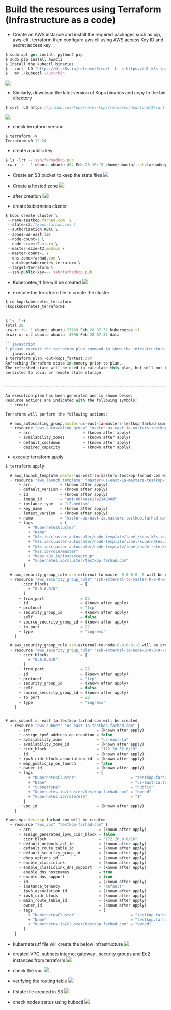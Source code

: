 <h1 id="my-custom-anchor-name">
  Build the resources using Terraform (Infrastructure as a code) 
</h1>

*	Create an AWS instance and install the required packages such as pip, aws-cli . terraform then configure aws cli using AWS access Key ID and secret access key.
```javascript
$ sudo apt-get install python2-pip
$ sudo pip install awscli
$ Install the kubectl binaries 
$	curl -LO "https://dl.k8s.io/release/$(curl -L -s https://dl.k8s.io/release/stable.txt)/bin/linux/amd64/kubectl"
$	mv ./kubectl ~/usr/bin 
```
![](/images/terraform/001_kubectl.PNG)

* Similarly, download the latet version of Kops binaries and copy to the bin directory  
 ```javascript
 $ curl -LO https://github.com/kubernetes/kops/releases/download/$(curl -s https://api.github.com/repos/kubernetes/kops/releases/latest | grep tag_name | cut -d '"' -f 
 ```
 ![](/images/terraform/002_kops.PNG)

 
 * check terraform version
```javascript
$ terraform -v
Terraform v0.12.24
```
* create a public key 

```javascript
$ ls -lrt ~/.ssh/farhadkop.pub
-rw-r--r-- 1 ubuntu ubuntu 404 Feb 26 10:15 /home/ubuntu/.ssh/farhadkop.pub
```

* Create an S3 bucket to keep the state files
![](/images/terraform/003_create_an_S3.PNG)

* Create a hosted zone
![](/images/terraform/005_hosted_zone.PNG)

* after creation 
!![](/images/terraform/004_create_the_hosted_zone.PNG)

* create kubernetes cluster 
 ```javascript
 $ kops create cluster \
  --name=testkop.farhad.com  \
  --state=s3://kops.farhad.com \
  --authorization RBAC \
  --zones=us-east-1a\
  --node-count=1 \
  --node-size=t2.micro \
  --master-size=t2.medium \
  --master-count=1 \
  --dns-zone=farhad.com \
  --out=kopskubernetes_terraform \
  --target=terraform \
  --ssh-public-key=~/.ssh/farhadkop.pub
```
* Kubernetes,tf file will be created 
![](/images/terraform/006_terraform_cluster_file.PNG)

* execute the terraform file to create the cluster
```javascript
$ cd kopskubernetes_terraform
/kopskubernetes_terraform$
	
	
$ ls -lrt
total 28
-rw-r--r-- 1 ubuntu ubuntu 23769 Feb 28 07:37 kubernetes.tf
drwxr-xr-x 2 ubuntu ubuntu  4096 Feb 28 07:37 data

```javascript
* please execute the terraform plan command to show the infrastructure 
```javascript
$ terraform plan -out=kops_fartest.com
Refreshing Terraform state in-memory prior to plan...
The refreshed state will be used to calculate this plan, but will not be
persisted to local or remote state storage.


------------------------------------------------------------------------

An execution plan has been generated and is shown below.
Resource actions are indicated with the following symbols:
  + create

Terraform will perform the following actions:

  # aws_autoscaling_group.master-us-east-1a-masters-testkop-farhad-com will be created
  + resource "aws_autoscaling_group" "master-us-east-1a-masters-testkop-farhad-com" {
      + arn                       = (known after apply)
      + availability_zones        = (known after apply)
      + default_cooldown          = (known after apply)
      + desired_capacity          = (known after apply)
```

* execute terraform apply 
```javascript
$ terraform apply

  # aws_launch_template.master-us-east-1a-masters-testkop-farhad-com will be created
  + resource "aws_launch_template" "master-us-east-1a-masters-testkop-farhad-com" {
      + arn             = (known after apply)
      + default_version = (known after apply)
      + id              = (known after apply)
      + image_id        = "ami-0074ee617a234808d"
      + instance_type   = "t2.medium"
      + key_name        = (known after apply)
      + latest_version  = (known after apply)
      + name            = "master-us-east-1a.masters.testkop.farhad.com"
      + tags            = {
          + "KubernetesCluster"                                                            = "testkop.farhad.com"
          + "Name"                                                                         = "master-us-east-1a.masters.testkop.farhad.com"
          + "k8s.io/cluster-autoscaler/node-template/label/kops.k8s.io/instancegroup"      = "master-us-east-1a"
          + "k8s.io/cluster-autoscaler/node-template/label/kubernetes.io/role"             = "master"
          + "k8s.io/cluster-autoscaler/node-template/label/node-role.kubernetes.io/master" = ""
          + "k8s.io/role/master"                                                           = "1"
          + "kops.k8s.io/instancegroup"                                                    = "master-us-east-1a"
          + "kubernetes.io/cluster/testkop.farhad.com"                                     = "owned"
        }

  # aws_security_group_rule.ssh-external-to-master-0-0-0-0--0 will be created
  + resource "aws_security_group_rule" "ssh-external-to-master-0-0-0-0--0" {
      + cidr_blocks              = [
          + "0.0.0.0/0",
        ]
      + from_port                = 22
      + id                       = (known after apply)
      + protocol                 = "tcp"
      + security_group_id        = (known after apply)
      + self                     = false
      + source_security_group_id = (known after apply)
      + to_port                  = 22
      + type                     = "ingress"
    }

  # aws_security_group_rule.ssh-external-to-node-0-0-0-0--0 will be created
  + resource "aws_security_group_rule" "ssh-external-to-node-0-0-0-0--0" {
      + cidr_blocks              = [
          + "0.0.0.0/0",
        ]
      + from_port                = 22
      + id                       = (known after apply)
      + protocol                 = "tcp"
      + security_group_id        = (known after apply)
      + self                     = false
      + source_security_group_id = (known after apply)
      + to_port                  = 22
      + type                     = "ingress"
    }


# aws_subnet.us-east-1a-testkop-farhad-com will be created
  + resource "aws_subnet" "us-east-1a-testkop-farhad-com" {
      + arn                             = (known after apply)
      + assign_ipv6_address_on_creation = false
      + availability_zone               = "us-east-1a"
      + availability_zone_id            = (known after apply)
      + cidr_block                      = "172.20.32.0/19"
      + id                              = (known after apply)
      + ipv6_cidr_block_association_id  = (known after apply)
      + map_public_ip_on_launch         = false
      + owner_id                        = (known after apply)
      + tags                            = {
          + "KubernetesCluster"                        = "testkop.farhad.com"
          + "Name"                                     = "us-east-1a.testkop.farhad.com"
          + "SubnetType"                               = "Public"
          + "kubernetes.io/cluster/testkop.farhad.com" = "owned"
          + "kubernetes.io/role/elb"                   = "1"
        }
      + vpc_id                          = (known after apply)
    }

# aws_vpc.testkop-farhad-com will be created
  + resource "aws_vpc" "testkop-farhad-com" {
      + arn                              = (known after apply)
      + assign_generated_ipv6_cidr_block = false
      + cidr_block                       = "172.20.0.0/16"
      + default_network_acl_id           = (known after apply)
      + default_route_table_id           = (known after apply)
      + default_security_group_id        = (known after apply)
      + dhcp_options_id                  = (known after apply)
      + enable_classiclink               = (known after apply)
      + enable_classiclink_dns_support   = (known after apply)
      + enable_dns_hostnames             = true
      + enable_dns_support               = true
      + id                               = (known after apply)
      + instance_tenancy                 = "default"
      + ipv6_association_id              = (known after apply)
      + ipv6_cidr_block                  = (known after apply)
      + main_route_table_id              = (known after apply)
      + owner_id                         = (known after apply)
      + tags                             = {
          + "KubernetesCluster"                        = "testkop.farhad.com"
          + "Name"                                     = "testkop.farhad.com"
          + "kubernetes.io/cluster/testkop.farhad.com" = "owned"
        }
    }
```    

* kubernetes.tf file will create the below infrastructure
![](/images/terraform/007_terraform_apply.PNG)

* created VPC, subnets internet gateway , security groups and Ec2 instances from terraform 
![](/images/terraform/008_cluster_created.PNG)

* check the vpc 
![](/images/terraform/009_vpc_created.PNG)

* verifying the routing table 
![](/images/terraform/010_routing.PNG)

* tfstate file created in S3
![](/images/terraform/011_S3.PNG)

* check nodes status using kubectl 
![](/images/terraform/012_nodes.PNG)
